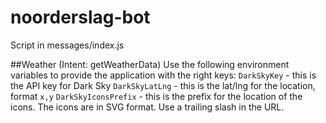 # noorderslag-bot

Script in messages/index.js


##Weather (Intent: getWeatherData)
Use the following environment variables to provide the application with the right keys:
`DarkSkyKey` - this is the API key for Dark Sky
`DarkSkyLatLng` - this is the lat/lng for the location, format `x,y`
`DarkSkyIconsPrefix` - this is the prefix for the location of the icons. The icons are in SVG format. Use a trailing slash in the URL.